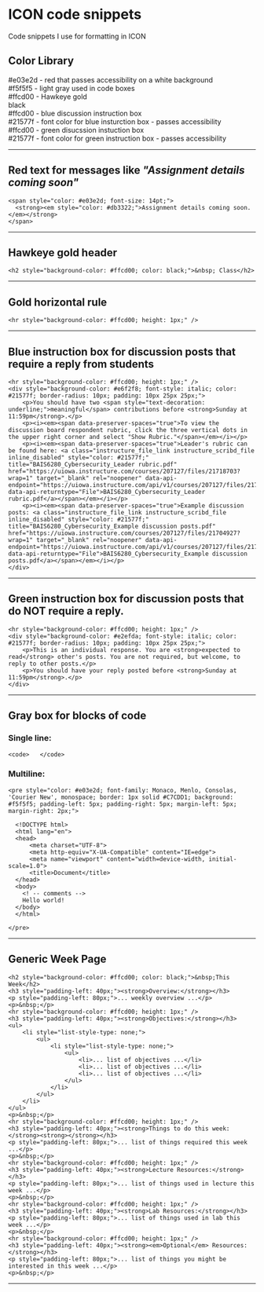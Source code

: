 # ICON code snippets
Code snippets I use for formatting in ICON

## Color Library  
#e03e2d - red that passes accessibility on a white background  
#f5f5f5 - light gray used in code boxes  
#ffcd00 - Hawkeye gold  
black  
#ffcd00 - blue discussion instruction box  
#21577f - font color for blue insturction box - passes accessibility  
#ffcd00 - green disucssion instuction box  
#21577f - font color for green instruction box - passes accessibility  
  
---
   
## Red text for messages like ***"Assignment details coming soon"***    
```  
<span style="color: #e03e2d; font-size: 14pt;"> 
  <strong><em style="color: #db3322;">Assignment details coming soon.</em></strong> 
</span> 
```
  
---
   
## Hawkeye gold header  
```  
<h2 style="background-color: #ffcd00; color: black;">&nbsp; Class</h2>  
``` 
  
---
   
## Gold horizontal rule  
```
<hr style="background-color: #ffcd00; height: 1px;" />  
```  
   
---
    
## Blue instruction box for discussion posts that require a reply from students    
```  
<hr style="background-color: #ffcd00; height: 1px;" />  
<div style="background-color: #e6f2f8; font-style: italic; color: #21577f; border-radius: 10px; padding: 10px 25px 25px;"> 
    <p>You should have two <span style="text-decoration: underline;">meaningful</span> contributions before <strong>Sunday at 11:59pm</strong>.</p> 
    <p><i><em><span data-preserver-spaces="true">To view the discussion board respondent rubric, click the three vertical dots in the upper right corner and select "Show Rubric."</span></em></i></p> 
    <p><i><em><span data-preserver-spaces="true">Leader's rubric can be found here: <a class="instructure_file_link instructure_scribd_file inline_disabled" style="color: #21577f;" title="BAIS6280_Cybersecurity_Leader rubric.pdf" href="https://uiowa.instructure.com/courses/207127/files/21718703?wrap=1" target="_blank" rel="noopener" data-api-endpoint="https://uiowa.instructure.com/api/v1/courses/207127/files/21718703" data-api-returntype="File">BAIS6280_Cybersecurity_Leader rubric.pdf</a></span></em></i></p> 
    <p><i><em><span data-preserver-spaces="true">Example discussion posts: <a class="instructure_file_link instructure_scribd_file inline_disabled" style="color: #21577f;" title="BAIS6280_Cybersecurity_Example discussion posts.pdf" href="https://uiowa.instructure.com/courses/207127/files/21704927?wrap=1" target="_blank" rel="noopener" data-api-endpoint="https://uiowa.instructure.com/api/v1/courses/207127/files/21704927" data-api-returntype="File">BAIS6280_Cybersecurity_Example discussion posts.pdf</a></span></em></i></p> 
</div>  
```  
   
---
   
## Green instruction box for discussion posts that do NOT require a reply.    
```  
<hr style="background-color: #ffcd00; height: 1px;" />  
<div style="background-color: #e2efda; font-style: italic; color: #21577f; border-radius: 10px; padding: 10px 25px 25px;">  
    <p>This is an individual response. You are <strong>expected to read</strong> other's posts. You are not required, but welcome, to reply to other posts.</p>  
    <p>You should have your reply posted before <strong>Sunday at 11:59pm</strong>.</p>  
</div>  
```  
   
---
    
## Gray box for blocks of code  
    
### Single line:
```  
<code>   </code>  
```  
  
### Multiline:
```  
<pre style="color: #e03e2d; font-family: Monaco, Menlo, Consolas, 'Courier New', monospace; border: 1px solid #C7CDD1; background: #f5f5f5; padding-left: 5px; padding-right: 5px; margin-left: 5px; margin-right: 2px;">  
  
  <!DOCTYPE html>  
  <html lang="en">  
  <head>  
      <meta charset="UTF-8">  
      <meta http-equiv="X-UA-Compatible" content="IE=edge">  
      <meta name="viewport" content="width=device-width, initial-scale=1.0">  
      <title>Document</title>  
  </head>  
  <body>  
    <! -- comments -->  
    Hello world!  
  </body>  
  </html>  
  
</pre>  
```  
       
---
   
## Generic Week Page
```  
<h2 style="background-color: #ffcd00; color: black;">&nbsp;This Week</h2>  
<h3 style="padding-left: 40px;"><strong>Overview:</strong></h3>  
<p style="padding-left: 80px;">... weekly overview ...</p>  
<p>&nbsp;</p>  
<hr style="background-color: #ffcd00; height: 1px;" />  
<h3 style="padding-left: 40px;"><strong>Objectives:</strong></h3>  
<ul>  
    <li style="list-style-type: none;">  
        <ul>  
            <li style="list-style-type: none;">  
                <ul>  
                    <li>... list of objectives ...</li>  
                    <li>... list of objectives ...</li>  
                    <li>... list of objectives ...</li>  
                </ul>  
            </li>  
        </ul>  
    </li>  
</ul>  
<p>&nbsp;</p>  
<hr style="background-color: #ffcd00; height: 1px;" />  
<h3 style="padding-left: 40px;"><strong>Things to do this week:</strong><strong></strong></h3>  
<p style="padding-left: 80px;">... list of things required this week ...</p>  
<p>&nbsp;</p>  
<hr style="background-color: #ffcd00; height: 1px;" />  
<h3 style="padding-left: 40px;"><strong>Lecture Resources:</strong></h3>  
<p style="padding-left: 80px;">... list of things used in lecture this week ...</p>  
<p>&nbsp;</p>  
<hr style="background-color: #ffcd00; height: 1px;" />  
<h3 style="padding-left: 40px;"><strong>Lab Resources:</strong></h3>  
<p style="padding-left: 80px;">... list of things used in lab this week ...</p>  
<p>&nbsp;</p>  
<hr style="background-color: #ffcd00; height: 1px;" />  
<h3 style="padding-left: 40px;"><strong><em>Optional</em> Resources:</strong></h3>  
<p style="padding-left: 80px;">... list of things you might be interested in this week ...</p>  
<p>&nbsp;</p>  
```  
       
---
   

